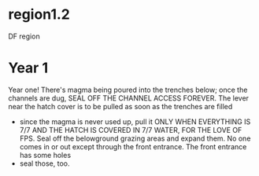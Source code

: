 region1.2
=========

DF region

Year 1
==
Year one! There's magma being poured into the trenches below; once the
channels are dug, SEAL OFF THE CHANNEL ACCESS FOREVER. The lever near
the hatch cover is to be pulled as soon as the trenches are filled
- since the magma is never used up, pull it ONLY WHEN EVERYTHING IS 7/7
AND THE HATCH IS COVERED IN 7/7 WATER, FOR THE LOVE OF FPS. Seal off
the belowground grazing areas and expand them. No one comes in or out
except through the front entrance. The front entrance has some holes
- seal those, too.
